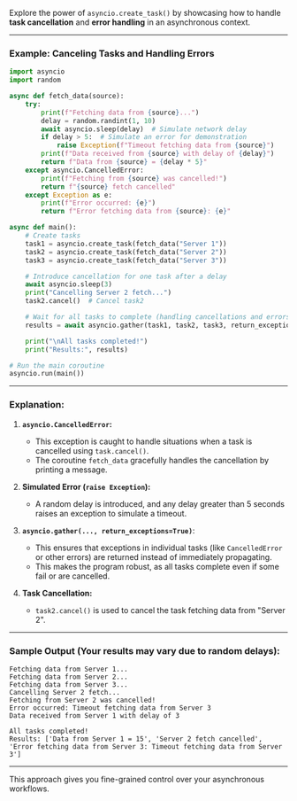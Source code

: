 Explore the power of `asyncio.create_task()` by showcasing how to handle **task cancellation** and **error handling** in an asynchronous context.

---

### Example: Canceling Tasks and Handling Errors

```python
import asyncio
import random

async def fetch_data(source):
    try:
        print(f"Fetching data from {source}...")
        delay = random.randint(1, 10)
        await asyncio.sleep(delay)  # Simulate network delay
        if delay > 5:  # Simulate an error for demonstration
            raise Exception(f"Timeout fetching data from {source}")
        print(f"Data received from {source} with delay of {delay}")
        return f"Data from {source} = {delay * 5}"
    except asyncio.CancelledError:
        print(f"Fetching from {source} was cancelled!")
        return f"{source} fetch cancelled"
    except Exception as e:
        print(f"Error occurred: {e}")
        return f"Error fetching data from {source}: {e}"

async def main():
    # Create tasks
    task1 = asyncio.create_task(fetch_data("Server 1"))
    task2 = asyncio.create_task(fetch_data("Server 2"))
    task3 = asyncio.create_task(fetch_data("Server 3"))

    # Introduce cancellation for one task after a delay
    await asyncio.sleep(3)
    print("Cancelling Server 2 fetch...")
    task2.cancel()  # Cancel task2

    # Wait for all tasks to complete (handling cancellations and errors)
    results = await asyncio.gather(task1, task2, task3, return_exceptions=True)

    print("\nAll tasks completed!")
    print("Results:", results)

# Run the main coroutine
asyncio.run(main())
```

---

### Explanation:
1. **`asyncio.CancelledError`:**
   - This exception is caught to handle situations when a task is cancelled using `task.cancel()`.
   - The coroutine `fetch_data` gracefully handles the cancellation by printing a message.

2. **Simulated Error (`raise Exception`):**
   - A random delay is introduced, and any delay greater than 5 seconds raises an exception to simulate a timeout.

3. **`asyncio.gather(..., return_exceptions=True)`**:
   - This ensures that exceptions in individual tasks (like `CancelledError` or other errors) are returned instead of immediately propagating.
   - This makes the program robust, as all tasks complete even if some fail or are cancelled.

4. **Task Cancellation:**
   - `task2.cancel()` is used to cancel the task fetching data from "Server 2".

---

### Sample Output (Your results may vary due to random delays):
```
Fetching data from Server 1...
Fetching data from Server 2...
Fetching data from Server 3...
Cancelling Server 2 fetch...
Fetching from Server 2 was cancelled!
Error occurred: Timeout fetching data from Server 3
Data received from Server 1 with delay of 3

All tasks completed!
Results: ['Data from Server 1 = 15', 'Server 2 fetch cancelled', 'Error fetching data from Server 3: Timeout fetching data from Server 3']
```

---

This approach gives you fine-grained control over your asynchronous workflows.